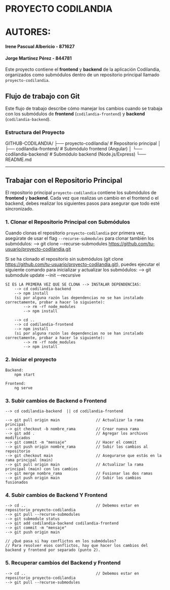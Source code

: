 
# PROYECTO CODILANDIA

# AUTORES:
####   Irene Pascual Albericio   -   871627
####   Jorge Martínez Pérez      -   844781

Este proyecto contiene el **frontend** y **backend** de la aplicación Codilandia, organizados como submódulos dentro de un repositorio principal llamado `proyecto-codilandia`.

## Flujo de trabajo con Git

Este flujo de trabajo describe cómo manejar los cambios cuando se trabaja con los submódulos de **frontend** (`codilandia-frontend`) y **backend** (`codilandia-backend`).

### Estructura del Proyecto
GITHUB-CODILANDIA/ 
├── proyecto-codilandia/ # Repositorio principal 
│    ├── codilandia-frontend/ # Submódulo frontend (Angular) 
│    └── codilandia-backend/ # Submódulo backend (Node.js/Express) 
└── README.md

-----------------------------------------------------------------

## Trabajar con el Repositorio Principal
El repositorio principal `proyecto-codilandia` contiene los submódulos de **frontend** y **backend**. Cada vez que realizas un cambio en el frontend o el backend, debes realizar los siguientes pasos para asegurar que todo esté sincronizado.


### 1. Clonar el Repositorio Principal con Submódulos
Cuando clonas el repositorio `proyecto-codilandia` por primera vez, asegúrate de usar el flag `--recurse-submodules` para clonar también los submódulos:
    --> git clone --recurse-submodules https://github.com/tu-usuario/proyecto-codilandia.git

Si se ha clonado el repositorio sin submódulos (git clone https://github.com/tu-usuario/proyecto-codilandia.git), puedes ejecutar el siguiente comando para inicializar y actualizar los submódulos:
    --> git submodule update --init --recursive

    SI ES LA PRIMERA VEZ QUE SE CLONA --> INSTALAR DEPENDENCIAS:
        --> cd codilandia-backend
        --> npm install
        (si por alguna razón las dependencias no se han instalado correctamente, probar a hacer lo siguiente):
            --> rm -rf node_modules
            --> npm install

        --> cd ..
        --> cd codilandia-frontend
        --> npm install
        (si por alguna razón las dependencias no se han instalado correctamente, probar a hacer lo siguiente):
            --> rm -rf node_modules
            --> npm install        


### 2. Iniciar el proyecto
    Backend:
        npm start

    Frontend:
        ng serve


### 3. Subir cambios de Backend o Frontend ########################################
    --> cd codilandia-backend  || cd codilandia-frontend

    --> git pull origin main                // Actualizar la rama principal
    --> git checkout -b nombre_rama         // Crear nueva rama
    --> git add .                           // Agregar los archivos modificados
    --> git commit -m "mensaje"             // Hacer el commit
    --> git push origin nombre_rama         // Subir los cambios al repositorio
    --> git checkout main                   // Asegurarse que estás en la rama principal (main)
    --> git pull origin main                // Actualizar la rama principal (main) con los cambios
    --> git merge nombre_rama               // Fusionar las dos ramas
    --> git push origin main                // Subir los cambios fusionados


### 4. Subir cambios de Backend Y Frontend #######################################
    --> cd ..                               // Debemos estar en repositorio proyecto-codilandia
    --> git pull --recurse-submodules
    --> git submodule status
    --> git add codilandia-backend codilandia-frontend
    --> git commit -m "mensaje"
    --> git push origin main

    // ¿Qué pasa si hay conflictos en los submódulos? 
    // Para resolver esos conflictos, hay que hacer los cambios del backend y frontend por separado (punto 2). 


### 5. Recuperar cambios del Backend y Frontend ##################################
    --> cd ..                               // Debemos estar en repositorio proyecto-codilandia
    --> git pull --recurse-submodules


